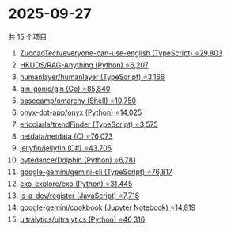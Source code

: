 # 2025-09-27

共 15 个项目

<!-- BEGIN GITHUB -->
<!-- 最后更新时间 2025-09-27 07:08:46 +0800 -->
1. [ZuodaoTech/everyone-can-use-english (TypeScript) ⭐29,803](https://github.com/ZuodaoTech/everyone-can-use-english)
1. [HKUDS/RAG-Anything (Python) ⭐6,207](https://github.com/HKUDS/RAG-Anything)
1. [humanlayer/humanlayer (TypeScript) ⭐3,166](https://github.com/humanlayer/humanlayer)
1. [gin-gonic/gin (Go) ⭐85,840](https://github.com/gin-gonic/gin)
1. [basecamp/omarchy (Shell) ⭐10,750](https://github.com/basecamp/omarchy)
1. [onyx-dot-app/onyx (Python) ⭐14,025](https://github.com/onyx-dot-app/onyx)
1. [ericciarla/trendFinder (TypeScript) ⭐3,575](https://github.com/ericciarla/trendFinder)
1. [netdata/netdata (C) ⭐76,073](https://github.com/netdata/netdata)
1. [jellyfin/jellyfin (C#) ⭐43,705](https://github.com/jellyfin/jellyfin)
1. [bytedance/Dolphin (Python) ⭐6,781](https://github.com/bytedance/Dolphin)
1. [google-gemini/gemini-cli (TypeScript) ⭐76,817](https://github.com/google-gemini/gemini-cli)
1. [exo-explore/exo (Python) ⭐31,445](https://github.com/exo-explore/exo)
1. [is-a-dev/register (JavaScript) ⭐7,718](https://github.com/is-a-dev/register)
1. [google-gemini/cookbook (Jupyter Notebook) ⭐14,819](https://github.com/google-gemini/cookbook)
1. [ultralytics/ultralytics (Python) ⭐46,316](https://github.com/ultralytics/ultralytics)
<!-- END GITHUB -->